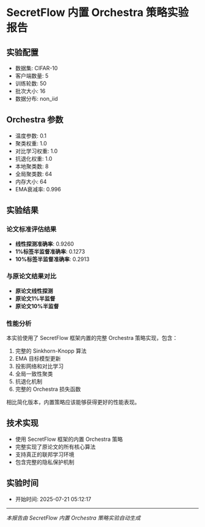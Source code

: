
# SecretFlow 内置 Orchestra 策略实验报告

## 实验配置
- 数据集: CIFAR-10
- 客户端数量: 5
- 训练轮数: 50
- 批次大小: 16
- 数据分布: non_iid

## Orchestra 参数
- 温度参数: 0.1
- 聚类权重: 1.0
- 对比学习权重: 1.0
- 抗退化权重: 1.0
- 本地聚类数: 8
- 全局聚类数: 64
- 内存大小: 64
- EMA衰减率: 0.996

## 实验结果

### 论文标准评估结果

- **线性探测准确率**: 0.9260
- **1%标签半监督准确率**: 0.1273
- **10%标签半监督准确率**: 0.2913

### 与原论文结果对比
- **原论文线性探测**
- **原论文1%半监督**
- **原论文10%半监督**

### 性能分析
本实验使用了 SecretFlow 框架内置的完整 Orchestra 策略实现，包含：
1. 完整的 Sinkhorn-Knopp 算法
2. EMA 目标模型更新
3. 投影网络和对比学习
4. 全局一致性聚类
5. 抗退化机制
6. 完整的 Orchestra 损失函数

相比简化版本，内置策略应该能够获得更好的性能表现。


## 技术实现
- 使用 SecretFlow 框架的内置 Orchestra 策略
- 完整实现了原论文的所有核心算法
- 支持真正的联邦学习环境
- 包含完整的隐私保护机制

## 实验时间
- 开始时间: 2025-07-21 05:12:17

---
*本报告由 SecretFlow 内置 Orchestra 策略实验自动生成*
